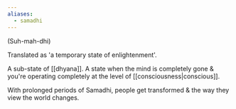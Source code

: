 ```yaml
---
aliases:
  - samadhi
---
```

(Suh-mah-dhi)

Translated as 'a temporary state of enlightenment'.

A sub-state of [[dhyana]]. A state when the mind is completely gone & you're operating completely at the level of [[consciousness|conscious]].

With prolonged periods of Samadhi, people get transformed & the way they view the world changes.